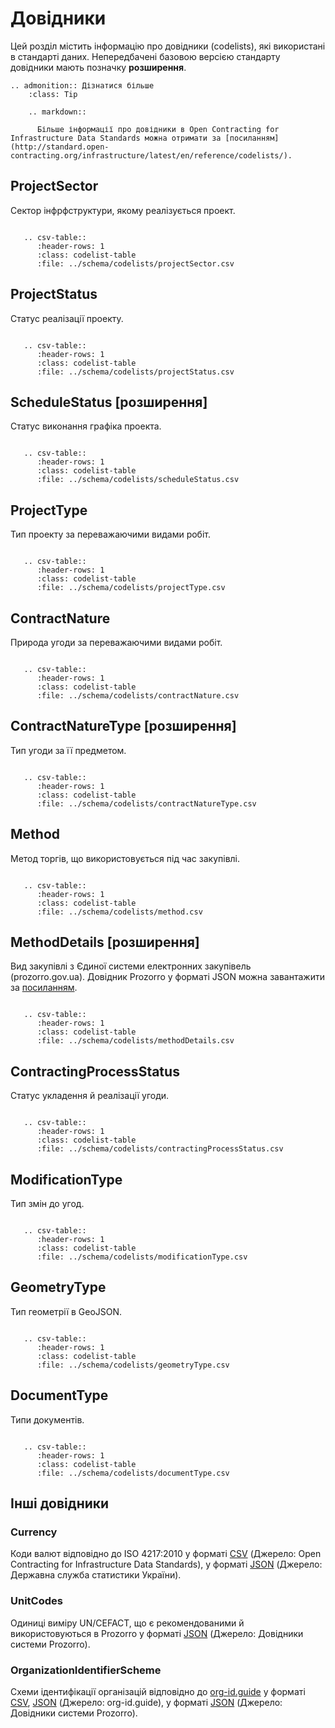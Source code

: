 # Довідники

Цей розділ містить інформацію про довідники (codelists), які використані в стандарті даних. Непередбачені базовою версією стандарту довідники мають позначку **розширення**.


```eval_rst
.. admonition:: Дізнатися більше
    :class: Tip

    .. markdown::

      Більше інформації про довідники в Open Contracting for Infrastructure Data Standards можна отримати за [посиланням](http://standard.open-contracting.org/infrastructure/latest/en/reference/codelists/).

```

## ProjectSector

Сектор інфрфструктури, якому реалізується проект.

```eval_rst

   .. csv-table::
      :header-rows: 1
      :class: codelist-table
      :file: ../schema/codelists/projectSector.csv

```

## ProjectStatus

Статус реалізації проекту.

```eval_rst

   .. csv-table::
      :header-rows: 1
      :class: codelist-table
      :file: ../schema/codelists/projectStatus.csv

```

## ScheduleStatus [розширення]

Статус виконання графіка проекта.

```eval_rst

   .. csv-table::
      :header-rows: 1
      :class: codelist-table
      :file: ../schema/codelists/scheduleStatus.csv

```

## ProjectType

Тип проекту за переважаючими видами робіт.

```eval_rst

   .. csv-table::
      :header-rows: 1
      :class: codelist-table
      :file: ../schema/codelists/projectType.csv

```

## ContractNature

Природа угоди за переважаючими видами робіт.

```eval_rst

   .. csv-table::
      :header-rows: 1
      :class: codelist-table
      :file: ../schema/codelists/contractNature.csv

```

## ContractNatureType [розширення]

Тип угоди за її предметом.

```eval_rst

   .. csv-table::
      :header-rows: 1
      :class: codelist-table
      :file: ../schema/codelists/contractNatureType.csv

```

## Method

Метод торгів, що використовується під час закупівлі.

```eval_rst

   .. csv-table::
      :header-rows: 1
      :class: codelist-table
      :file: ../schema/codelists/method.csv

```

## MethodDetails [розширення]

Вид закупівлі з Єдиної системи електронних закупівель (prozorro.gov.ua). Довідник Prozorro у форматі JSON можна завантажити за [посиланням](https://prozorroukr.github.io/standards/codelists/tender_procurement_method_type.json).

```eval_rst

   .. csv-table::
      :header-rows: 1
      :class: codelist-table
      :file: ../schema/codelists/methodDetails.csv

```

## ContractingProcessStatus

Статус укладення й реалізації угоди.

```eval_rst

   .. csv-table::
      :header-rows: 1
      :class: codelist-table
      :file: ../schema/codelists/contractingProcessStatus.csv

```

## ModificationType

Тип змін до угод.

```eval_rst

   .. csv-table::
      :header-rows: 1
      :class: codelist-table
      :file: ../schema/codelists/modificationType.csv

```

## GeometryType

Тип геометрії в GeoJSON.

```eval_rst

   .. csv-table::
      :header-rows: 1
      :class: codelist-table
      :file: ../schema/codelists/geometryType.csv

```

## DocumentType

Типи документів.

```eval_rst

   .. csv-table::
      :header-rows: 1
      :class: codelist-table
      :file: ../schema/codelists/documentType.csv

```

## Інші довідники

### Currency

Коди валют відповідно до ISO 4217:2010 у форматі [CSV](../../build/current_lang/codelists/currency.csv) (Джерело: Open Contracting for Infrastructure Data Standards), у форматі [JSON](https://data.gov.ua/dataset/5a2ba455-ea8c-4431-b58e-1201fb15d61d/resource/5814e041-2cf3-42b7-b576-ad0f74d6c275/download/skv.json) (Джерело: Державна служба статистики України).

### UnitCodes

Одиниці виміру UN/CEFACT, що є рекомендованими й використовуються в Prozorro у форматі [JSON](https://prozorroukr.github.io/standards/unit_codes/recommended.json)
(Джерело: Довідники системи Prozorro).

### OrganizationIdentifierScheme

Схеми ідентифікації організацій відповідно до [org-id.guide](http://org-id.guide/) у форматі [CSV](http://org-id.guide/download.csv), [JSON](http://org-id.guide/download.json) (Джерело: org-id.guide), у форматі [JSON](https://prozorroukr.github.io/standards/codelists/organization_identifier_scheme.json) (Джерело: Довідники системи Prozorro).

